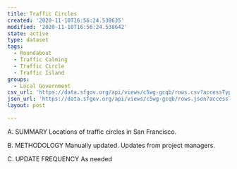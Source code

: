 ```yaml
---
title: Traffic Circles
created: '2020-11-10T16:56:24.538635'
modified: '2020-11-10T16:56:24.538642'
state: active
type: dataset
tags:
  - Roundabout
  - Traffic Calming
  - Traffic Circle
  - Traffic Island
groups:
  - Local Government
csv_url: 'https://data.sfgov.org/api/views/c5wg-gcqb/rows.csv?accessType=DOWNLOAD'
json_url: 'https://data.sfgov.org/api/views/c5wg-gcqb/rows.json?accessType=DOWNLOAD'
layout: post

---
```

A. SUMMARY Locations of traffic circles in San Francisco.

B. METHODOLOGY  Manually updated. Updates from project managers.

C. UPDATE FREQUENCY  As needed
